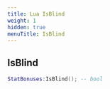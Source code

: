 ```yaml
---
title: Lua IsBlind
weight: 1
hidden: true
menuTitle: IsBlind
---
```

## IsBlind
```lua
StatBonuses:IsBlind(); -- bool
```